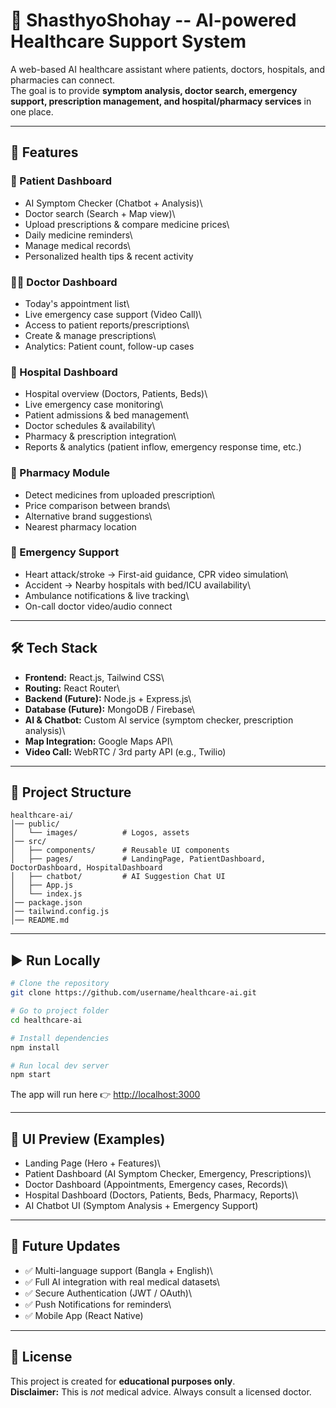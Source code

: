 # 🏥 ShasthyoShohay -- AI-powered Healthcare Support System

A web-based AI healthcare assistant where patients, doctors, hospitals,
and pharmacies can connect.\
The goal is to provide **symptom analysis, doctor search, emergency
support, prescription management, and hospital/pharmacy services** in
one place.

------------------------------------------------------------------------

## 🚀 Features

### 👤 Patient Dashboard

-   AI Symptom Checker (Chatbot + Analysis)\
-   Doctor search (Search + Map view)\
-   Upload prescriptions & compare medicine prices\
-   Daily medicine reminders\
-   Manage medical records\
-   Personalized health tips & recent activity

### 👨‍⚕️ Doctor Dashboard

-   Today's appointment list\
-   Live emergency case support (Video Call)\
-   Access to patient reports/prescriptions\
-   Create & manage prescriptions\
-   Analytics: Patient count, follow-up cases

### 🏥 Hospital Dashboard

-   Hospital overview (Doctors, Patients, Beds)\
-   Live emergency case monitoring\
-   Patient admissions & bed management\
-   Doctor schedules & availability\
-   Pharmacy & prescription integration\
-   Reports & analytics (patient inflow, emergency response time, etc.)

### 💊 Pharmacy Module

-   Detect medicines from uploaded prescription\
-   Price comparison between brands\
-   Alternative brand suggestions\
-   Nearest pharmacy location

### 🚨 Emergency Support

-   Heart attack/stroke → First-aid guidance, CPR video simulation\
-   Accident → Nearby hospitals with bed/ICU availability\
-   Ambulance notifications & live tracking\
-   On-call doctor video/audio connect

------------------------------------------------------------------------

## 🛠️ Tech Stack

-   **Frontend:** React.js, Tailwind CSS\
-   **Routing:** React Router\
-   **Backend (Future):** Node.js + Express.js\
-   **Database (Future):** MongoDB / Firebase\
-   **AI & Chatbot:** Custom AI service (symptom checker, prescription
    analysis)\
-   **Map Integration:** Google Maps API\
-   **Video Call:** WebRTC / 3rd party API (e.g., Twilio)

------------------------------------------------------------------------

## 📂 Project Structure

    healthcare-ai/
    │── public/
    │   └── images/          # Logos, assets
    │── src/
    │   ├── components/      # Reusable UI components
    │   ├── pages/           # LandingPage, PatientDashboard, DoctorDashboard, HospitalDashboard
    │   ├── chatbot/         # AI Suggestion Chat UI
    │   ├── App.js
    │   └── index.js
    │── package.json
    │── tailwind.config.js
    │── README.md

------------------------------------------------------------------------

## ▶️ Run Locally

``` bash
# Clone the repository
git clone https://github.com/username/healthcare-ai.git

# Go to project folder
cd healthcare-ai

# Install dependencies
npm install

# Run local dev server
npm start
```

The app will run here 👉 <http://localhost:3000>

------------------------------------------------------------------------

## 📸 UI Preview (Examples)

-   Landing Page (Hero + Features)\
-   Patient Dashboard (AI Symptom Checker, Emergency, Prescriptions)\
-   Doctor Dashboard (Appointments, Emergency cases, Records)\
-   Hospital Dashboard (Doctors, Patients, Beds, Pharmacy, Reports)\
-   AI Chatbot UI (Symptom Analysis + Emergency Support)

------------------------------------------------------------------------

## 🔮 Future Updates

-   ✅ Multi-language support (Bangla + English)\
-   ✅ Full AI integration with real medical datasets\
-   ✅ Secure Authentication (JWT / OAuth)\
-   ✅ Push Notifications for reminders\
-   ✅ Mobile App (React Native)

------------------------------------------------------------------------

## 📄 License

This project is created for **educational purposes only**.\
**Disclaimer:** This is *not* medical advice. Always consult a licensed
doctor.
